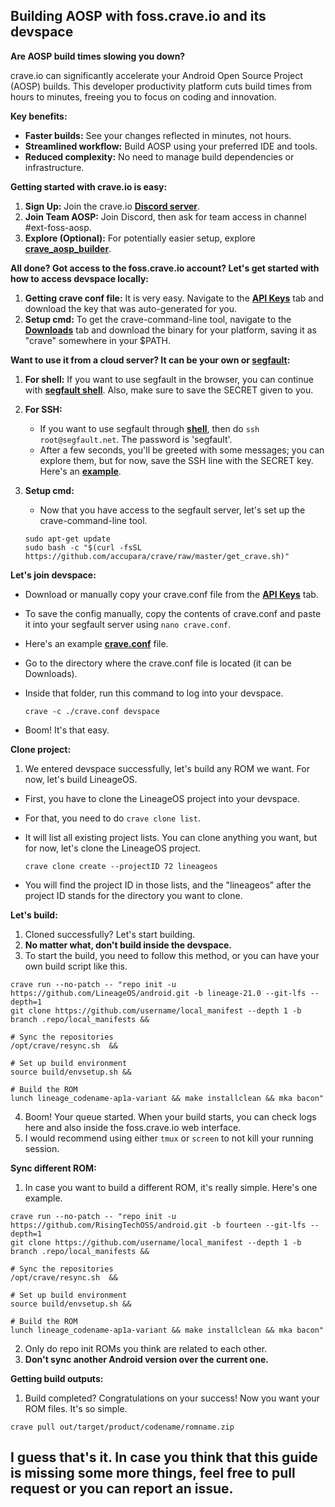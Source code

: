 ## Building AOSP with foss.crave.io and its devspace

**Are AOSP build times slowing you down?**

crave.io can significantly accelerate your Android Open Source Project (AOSP) builds. This developer productivity platform cuts build times from hours to minutes, freeing you to focus on coding and innovation.

**Key benefits:**

- **Faster builds:** See your changes reflected in minutes, not hours.
- **Streamlined workflow:** Build AOSP using your preferred IDE and tools.
- **Reduced complexity:** No need to manage build dependencies or infrastructure.

**Getting started with crave.io is easy:**

1. **Sign Up:** Join the crave.io [**Discord server**](https://discord.gg/EJxksGJEBS).
2. **Join Team AOSP:** Join Discord, then ask for team access in channel #ext-foss-aosp.
3. **Explore (Optional):** For potentially easier setup, explore [**crave_aosp_builder**](https://github.com/sounddrill31/crave_aosp_builder.git).

**All done? Got access to the foss.crave.io account? Let's get started with how to access devspace locally:**

1. **Getting crave conf file:** It is very easy. Navigate to the [**API Keys**](https://foss.crave.io/app/#/apikeys) tab and download the key that was auto-generated for you.
2. **Setup cmd:** To get the crave-command-line tool, navigate to the [**Downloads**](https://foss.crave.io/app/#/downloads) tab and download the binary for your platform, saving it as "crave" somewhere in your $PATH.

**Want to use it from a cloud server? It can be your own or [segfault](https://www.thc.org/segfault/):**

1. **For shell:** If you want to use segfault in the browser, you can continue with [**segfault shell**](https://shell.segfault.net/). Also, make sure to save the SECRET given to you.
2. **For SSH:**

   - If you want to use segfault through [**shell**](https://en.wikipedia.org/wiki/Secure_Shell), then do ```ssh root@segfault.net```. The password is 'segfault'.
   - After a few seconds, you'll be greeted with some messages; you can explore them, but for now, save the SSH line with the SECRET key. Here's an [**example**](./examples/segfault).

3. **Setup cmd:**

   - Now that you have access to the segfault server, let's set up the crave-command-line tool.  

   ```
   sudo apt-get update
   sudo bash -c "$(curl -fsSL https://github.com/accupara/crave/raw/master/get_crave.sh)"
   ```


**Let's join devspace:**

- Download or manually copy your crave.conf file from the [**API Keys**](https://foss.crave.io/app/#/apikeys) tab.
- To save the config manually, copy the contents of crave.conf and paste it into your segfault server using ```nano crave.conf```.
- Here's an example [**crave.conf**](./examples/crave.conf) file.
- Go to the directory where the crave.conf file is located (it can be Downloads).
- Inside that folder, run this command to log into your devspace.

   ```
   crave -c ./crave.conf devspace
   ```
- Boom! It's that easy.

**Clone project:**

1. We entered devspace successfully, let's build any ROM we want. For now, let's build LineageOS.

- First, you have to clone the LineageOS project into your devspace.
- For that, you need to do ```crave clone list```.
- It will list all existing project lists. You can clone anything you want, but for now, let's clone the LineageOS project.
  
   ```
   crave clone create --projectID 72 lineageos
   ```
- You will find the project ID in those lists, and the "lineageos" after the project ID stands for the directory you want to clone.

**Let's build:**

1. Cloned successfully? Let's start building.
2. **No matter what, don't build inside the devspace.**
3. To start the build, you need to follow this method, or you can have your own build script like this.
 
```
crave run --no-patch -- "repo init -u https://github.com/LineageOS/android.git -b lineage-21.0 --git-lfs --depth=1 
git clone https://github.com/username/local_manifest --depth 1 -b branch .repo/local_manifests && 

# Sync the repositories
/opt/crave/resync.sh  && 

# Set up build environment
source build/envsetup.sh && 
 
# Build the ROM
lunch lineage_codename-ap1a-variant && make installclean && mka bacon"
```

4. Boom! Your queue started. When your build starts, you can check logs here and also inside the foss.crave.io web interface.
5. I would recommend using either ```tmux``` or ```screen``` to not kill your running session.

**Sync different ROM:**

1. In case you want to build a different ROM, it's really simple. Here's one example.

```
crave run --no-patch -- "repo init -u https://github.com/RisingTechOSS/android.git -b fourteen --git-lfs --depth=1 
git clone https://github.com/username/local_manifest --depth 1 -b branch .repo/local_manifests && 

# Sync the repositories
/opt/crave/resync.sh  && 

# Set up build environment
source build/envsetup.sh && 
 
# Build the ROM
lunch lineage_codename-ap1a-variant && make installclean && mka bacon"
```
2. Only do repo init ROMs you think are related to each other.
3. **Don't sync another Android version over the current one.**

**Getting build outputs:**

1. Build completed? Congratulations on your success! Now you want your ROM files. It's so simple.
 
```
crave pull out/target/product/codename/romname.zip
```

## I guess that's it. In case you think that this guide is missing some more things, feel free to pull request or you can report an issue.